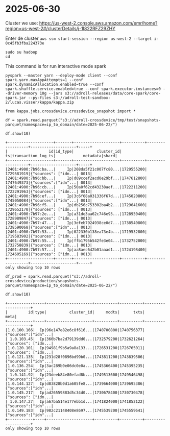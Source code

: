 # 2025-06-30

Cluster we use: <https://us-west-2.console.aws.amazon.com/emr/home?region=us-west-2#/clusterDetails/j-1I822RFZ29ZHY>

Enter de cluster `aws ssm start-session --region us-west-2 --target i-0c45fb3fba224373e`

```shell
sudo su hadoop
cd
```

This command is for run interactive mode spark

`pyspark --master yarn --deploy-mode client --conf spark.yarn.maxAppAttempts=1 --conf spark.dynamicAllocation.enabled=true --conf spark.shuffle.service.enabled=true --conf spark.executor.instances=0 --driver-memory 10g --jars s3://adroll-releases/data/core-spark/core-spark.jar --py-files s3://adroll-test-sandbox-2/lucas.visser/kappa/kappa.zip
`

`from kappa.jobs.crossdevice.crossdevice_snapshot import *`

`df = spark.read.parquet("s3://adroll-crossdevice/tmp/test/snapshots-parquet/namespace=ip_to_domain/date=2025-06-22/")`

`df.show(10)`

```shell
+--------------------+-------+--------------------+----------+------------------+--------------------+-----+
|                  id|id_type|          cluster_id|        ts|transaction_log_ts|            metadata|shard|
+--------------------+-------+--------------------+----------+------------------+--------------------+-----+
|2401:4900:7b96:ba...|     Ip|208da5f21c007fc80...|1729555200|        1729581919|{"sources": ["idn...| 0013|
|2401:4900:7b96:bb...|     Ip|d09ccef2acd0e29bf...|1747612800|        1747649373|{"sources":["idn"...| 0013|
|2401:4900:7b96:cb...|     Ip|50a0f62cd43238aef...|1722211200|        1722291963|{"sources": ["idn...| 0013|
|2401:4900:7b96:ef...|     Ip|3c6f68a031336f67d...|1745020800|        1745050084|{"sources":["idn"...| 0013|
|2401:4900:7b96:f5...|     Ip|db256c753302ba4b2...|1729641600|        1729652170|{"sources": ["idn...| 0013|
|2401:4900:7b97:2e...|     Ip|a31de3aa62c746e93...|1728950400|        1728989847|{"sources": ["idn...| 0013|
|2401:4900:7b97:47...|     Ip|3efeb7924938ce0d7...|1738540800|        1738590068|{"sources":["idn"...| 0013|
|2401:4900:7b97:53...|     Ip|022330b138ea73e4b...|1719532800|        1719583902|{"sources": ["idn...| 0013|
|2401:4900:7b97:55...|     Ip|ffb1795b542fe3e04...|1732752000|        1732758839|{"sources": ["idn...| 0013|
|2401:4900:7b97:57...|     Ip|aa8aec642b01aaad1...|1724198400|        1724605169|{"sources": ["idn...| 0013|
+--------------------+-------+--------------------+----------+------------------+--------------------+-----+
only showing top 10 rows
```

`df_prod = spark.read.parquet("s3://adroll-crossdevice/production/snapshots-parquet/namespace=ip_to_domain/date=2025-06-22/")`

`df.show(10)`

```shell
+-----------+----+--------------------+----------+----------+--------------------+
|         id|type|          cluster_id|     modts|      txts|                meta|
+-----------+----+--------------------+----------+----------+--------------------+
|1.0.100.166|  Ip|96e147e82e6c8f616...|1740700800|1740756377|{"sources":["idn"...|
| 1.0.103.45|  Ip|360b7ba2d79139dd0...|1732579200|1732621264|{"sources": ["idn...|
|1.0.120.101|  Ip|94981f9b5a9a8a133...|1726531200|1726765011|{"sources": ["idn...|
|1.0.121.135|  Ip|231d28f0896bd99b0...|1743811200|1743839506|{"sources":["idn"...|
|1.0.136.254|  Ip|3ac289b0e06dc0e0a...|1745366400|1745395235|{"sources":["idn"...|
| 1.0.141.92|  Ip|23deeb84e80efad8b...|1749513600|1749546498|{"sources":["idn"...|
|1.0.144.127|  Ip|d83828b0d1a605fe8...|1739664000|1739695386|{"sources":["idn"...|
|1.0.145.217|  Ip|ad26559883d5c34d0...|1730678400|1730730478|{"sources": ["idn...|
| 1.0.147.27|  Ip|a67ba514e177ebb1d...|1741824000|1741852122|{"sources":["idn"...|
|1.0.149.183|  Ip|982c21148408e8697...|1745539200|1745559641|{"sources":["idn"...|
+-----------+----+--------------------+----------+----------+--------------------+
only showing top 10 rows
```
